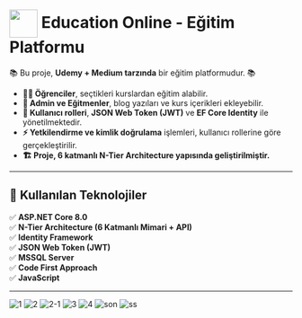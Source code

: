 
<h1>
  <img src="https://upload.wikimedia.org/wikipedia/commons/e/ee/.NET_Core_Logo.svg" width="50" style="vertical-align: middle;">
  Education Online - Eğitim Platformu  
</h1>



📚 Bu proje, **Udemy + Medium tarzında** bir eğitim platformudur.  📚

- **👩‍🎓 Öğrenciler**, seçtikleri kurslardan eğitim alabilir.  
- **📝 Admin ve Eğitmenler**, blog yazıları ve kurs içerikleri ekleyebilir.  
- **🔐 Kullanıcı rolleri**, **JSON Web Token (JWT)** ve **EF Core Identity** ile yönetilmektedir.  
- **⚡ Yetkilendirme ve kimlik doğrulama** işlemleri, kullanıcı rollerine göre gerçekleştirilir.  
- **🏗️ Proje, 6 katmanlı N-Tier Architecture yapısında geliştirilmiştir.**  

---

## 🚀 Kullanılan Teknolojiler  

✅ **ASP.NET Core 8.0**  
✅ **N-Tier Architecture (6 Katmanlı Mimari + API)**  
✅ **Identity Framework**  
✅ **JSON Web Token (JWT)**  
✅ **MSSQL Server**  
✅ **Code First Approach**  
✅ **JavaScript**  

---

  ![1](https://github.com/user-attachments/assets/da1d20a7-24b8-4258-b2ab-0c3652eb1731)
![2](https://github.com/user-attachments/assets/77f535ba-b573-474d-83ac-0ab883377a05)
![2-1](https://github.com/user-attachments/assets/8e6c70ae-7840-46b3-8f98-76584bb498c0)
![3](https://github.com/user-attachments/assets/1d5bde57-4165-492d-8d87-c0cf6150f6a4)
![4](https://github.com/user-attachments/assets/c660be6e-40c3-4663-ac5e-fb7f31d6e1c6)
![son](https://github.com/user-attachments/assets/09c75827-8d5c-4dab-9cfe-9663426b1567)
![ss](https://github.com/user-attachments/assets/985c3769-ec34-44f6-8efb-af53490634d1)
